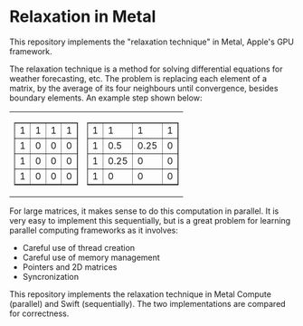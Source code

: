 # Relaxation in Metal

This repository implements the "relaxation technique" in Metal, Apple's GPU framework.

The relaxation technique is a method for solving differential equations for weather forecasting, etc. The problem is replacing each element of a matrix, by the average of its four neighbours until convergence, besides boundary elements. An example step shown below:

<table>
  <tr>
    <td>
      <table border="1">
        <tr>
          <td>1</td><td>1</td><td>1</td><td>1</td>
        </tr>
        <tr>
          <td>1</td><td>0</td><td>0</td><td>0</td>
        </tr>
        <tr>
          <td>1</td><td>0</td><td>0</td><td>0</td>
        </tr>
        <tr>
          <td>1</td><td>0</td><td>0</td><td>0</td>
        </tr>
      </table>
    </td>
    <td>
      <table border="1">
        <tr>
          <td>1</td><td>1</td><td>1</td><td>1</td>
        </tr>
        <tr>
          <td>1</td><td>0.5</td><td>0.25</td><td>0</td>
        </tr>
        <tr>
          <td>1</td><td>0.25</td><td>0</td><td>0</td>
        </tr>
        <tr>
          <td>1</td><td>0</td><td>0</td><td>0</td>
        </tr>
      </table>
    </td>
  </tr>
</table>

For large matrices, it makes sense to do this computation in parallel. It is very easy to implement this sequentially, but is a great problem for learning parallel computing frameworks as it involves:

- Careful use of thread creation
- Careful use of memory management
- Pointers and 2D matrices
- Syncronization

This repository implements the relaxation technique in Metal Compute (parallel) and Swift (sequentially). The two implementations are compared for correctness.
